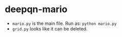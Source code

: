 # deepqn-mario

- `mario.py` is the main file. Run as: `python mario.py`
- `grid.py` looks like it can be deleted.

